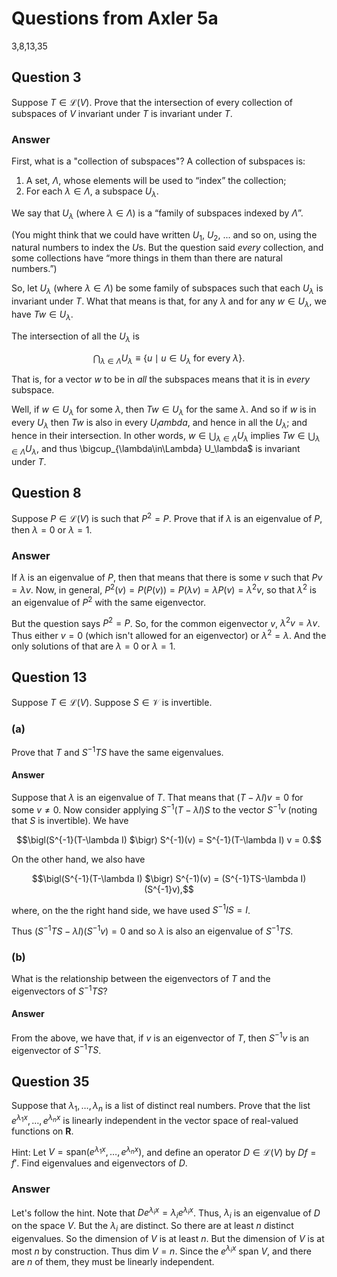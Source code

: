 # Questions from Axler 5a

3,8,13,35

## Question 3

Suppose $T \in \mathcal{L}(V)$. Prove that the intersection of every
collection of subspaces of $V$ invariant under $T$ is invariant
under $T$.

### Answer

First, what is a "collection of subspaces"? A collection of subspaces
is:
  1. A set, $\Lambda$, whose elements will be used to “index” the collection;
  2. For each $\lambda\in\Lambda$, a subspace $U_\lambda$.

We say that $U_\lambda$ (where $\lambda\in \Lambda$) is a “family of
subspaces indexed by $\Lambda$”.

(You might think that we could have written $U_1$, $U_2$, ... and so
on, using the natural numbers to index the $`U`$s. But the question
said _every_ collection, and some collections have “more things in
them than there are natural numbers.”)

So, let $U_\lambda$ (where $\lambda\in\Lambda$) be some family of
subspaces such that each $U_\lambda$ is invariant under $T$. What that
means is that, for any $\lambda$ and for any $w\in U_\lambda$, we have
$Tw\in U_\lambda$.

The intersection of all the $U_\lambda$ is
```math
\bigcap_{\lambda\in\Lambda} U_\lambda \equiv \{ u \mid u\in U_\lambda 
\text{ for every }\lambda\}.
```

That is, for a vector $w$ to be in _all_ the subspaces means that it
is in _every_ subspace. 

Well, if $w\in U_\lambda$ for some $\lambda$, then $Tw\in U_\lambda$
for the same $\lambda$. And so if $w$ is in every $U_\lambda$ then $Tw$ is also
in every $U_lambda$, and hence in all the $U_\lambda$; and hence in
their intersection. In other words, $w\in \bigcup_{\lambda\in\Lambda}
U_\lambda$ implies $Tw\in \bigcup_{\lambda\in\Lambda}
U_\lambda$, and thus \bigcup_{\lambda\in\Lambda}
U_\lambda$ is invariant under $T$. 


## Question 8

Suppose $P\in\mathcal{L}(V)$ is such that $P^2=P$. Prove that if
$\lambda$ is an eigenvalue of $P$, then $\lambda = 0$ or $\lambda =
1$.

### Answer

If $\lambda$ is an eigenvalue of $P$, then that means that there is
some $v$ such that $Pv=\lambda v$. Now, in general, $P^2(v) =
P(P(v))= P(\lambda v) = \lambda P(v) = \lambda^2 v$, so that
$\lambda^2$ is an eigenvalue of $P^2$ with the same eigenvector. 

But the question says $P^2 = P$. So, for the common eigenvector $v$,
$\lambda^2 v = \lambda v$. Thus either $v=0$ (which isn't allowed for
an eigenvector) or $\lambda^2=\lambda$. And the only solutions of that
are $\lambda=0$ or $\lambda=1$. 


## Question 13

Suppose $T\in \mathcal{L}(V)$. Suppose $S\in\mathcal{V}$ is invertible.

### (a) 

Prove that $T$ and $S^{-1}TS$ have the same eigenvalues.

#### Answer

Suppose that $\lambda$ is an eigenvalue of $T$. That means that
$(T-\lambda I)v=0$ for some $v\neq 0$. Now consider applying
$S^{-1}(T-\lambda I)S$ to the vector $S^{-1}v$ (noting that $S$ is
invertible). We have

```math
\bigl(S^{-1}(T-\lambda I) $\bigr) S^{-1)(v) = S^{-1}(T-\lambda I) v = 0.
```
On the other hand, we also have 

```math
\bigl(S^{-1}(T-\lambda I) $\bigr) S^{-1)(v) = (S^{-1}TS-\lambda I) (S^{-1}v),
```
where, on the the right hand side, we have used $S^{-1}IS = I$. 

Thus $(S^{-1}TS-\lambda I) (S^{-1}v) = 0$ and so $\lambda$ is also an
eigenvalue of $S^{-1}TS$.


### (b)

What is the relationship between the eigenvectors of $T$ and the
eigenvectors of $S^{-1}TS$?

#### Answer

From the above, we have that, if $v$ is an eigenvector of $T$, then
$S^{-1}v$ is an eigenvector of $S^{-1}TS$. 


## Question 35

Suppose that $\lambda_1, \dotsc, \lambda_n$ is a list of distinct real
numbers. Prove that the list $e^{\lambda_1 x}, \dotsc, e^{\lambda_n
x}$ is linearly independent in the vector space of real-valued
functions on $\mathbf{R}$. 

Hint: Let $V=\text{span}(e^{\lambda_1 x}, \dotsc, e^{\lambda_n x})$,
and define an operator $D\in\mathcal{L}(V)$ by $Df=f'$. Find
eigenvalues and eigenvectors of $D$. 

### Answer

Let's follow the hint. Note that $D e^{\lambda_i x} = \lambda_i
e^{\lambda_i x}$. Thus, $\lambda_i$ is an eigenvalue of $D$ on the
space $V$. But the $\lambda_i$ are distinct. So there are at least $n$
distinct eigenvalues. So the dimension of $V$ is at least $n$. But the
dimension of $V$ is at most $n$ by construction. Thus $\text{dim
}V=n$. Since the $e^{\lambda_i x}$ span $V$, and there are $n$ of
them, they must be linearly independent. 

